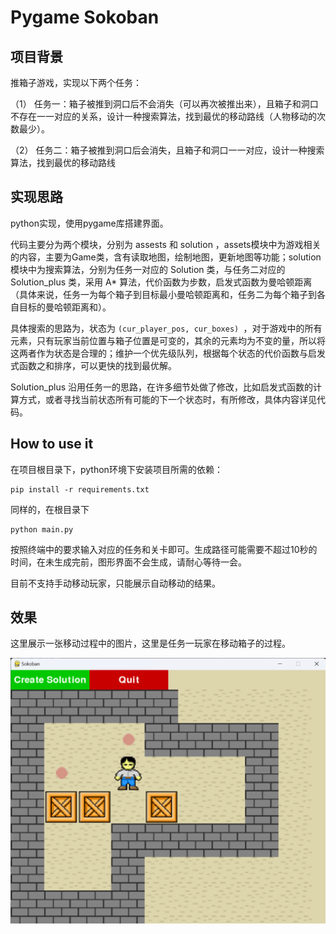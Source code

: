 # Pygame Sokoban

## 项目背景

推箱子游戏，实现以下两个任务：

（1） 任务一：箱子被推到洞口后不会消失（可以再次被推出来），且箱子和洞口不存在一一对应的关系，设计一种搜索算法，找到最优的移动路线（人物移动的次数最少）。

（2） 任务二：箱子被推到洞口后会消失，且箱子和洞口一一对应，设计一种搜索算法，找到最优的移动路线

## 实现思路

python实现，使用pygame库搭建界面。

代码主要分为两个模块，分别为 assests 和 solution ，assets模块中为游戏相关的内容，主要为Game类，含有读取地图，绘制地图，更新地图等功能；solution 模块中为搜索算法，分别为任务一对应的 Solution 类，与任务二对应的 Solution_plus 类，采用 A* 算法，代价函数为步数，启发式函数为曼哈顿距离（具体来说，任务一为每个箱子到目标最小曼哈顿距离和，任务二为每个箱子到各自目标的曼哈顿距离和）。

具体搜索的思路为，状态为 `(cur_player_pos, cur_boxes) `，对于游戏中的所有元素，只有玩家当前位置与箱子位置是可变的，其余的元素均为不变的量，所以将这两者作为状态是合理的；维护一个优先级队列，根据每个状态的代价函数与启发式函数之和排序，可以更快的找到最优解。

Solution_plus 沿用任务一的思路，在许多细节处做了修改，比如启发式函数的计算方式，或者寻找当前状态所有可能的下一个状态时，有所修改，具体内容详见代码。

## How to use it

在项目根目录下，python环境下安装项目所需的依赖：

```shell
pip install -r requirements.txt
```

同样的，在根目录下

``` shell
python main.py
```

按照终端中的要求输入对应的任务和关卡即可。生成路径可能需要不超过10秒的时间，在未生成完前，图形界面不会生成，请耐心等待一会。

目前不支持手动移动玩家，只能展示自动移动的结果。

## 效果

这里展示一张移动过程中的图片，这里是任务一玩家在移动箱子的过程。

![alt text](image.png)

